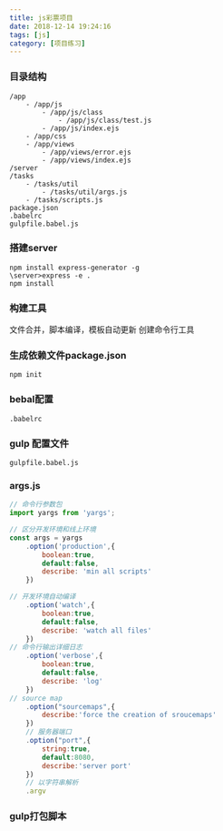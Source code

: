 ```yaml
---
title: js彩票项目
date: 2018-12-14 19:24:16
tags: [js]
category: [项目练习]
---
```

### 目录结构
```
/app
    - /app/js
        - /app/js/class
            - /app/js/class/test.js
        - /app/js/index.ejs
    - /app/css
    - /app/views
        - /app/views/error.ejs
        - /app/views/index.ejs
/server
/tasks
    - /tasks/util
        - /tasks/util/args.js
    - /tasks/scripts.js
package.json
.babelrc
gulpfile.babel.js
```

### 搭建server
```shell
npm install express-generator -g
\server>express -e .
npm install
```

### 构建工具
文件合并，脚本编译，模板自动更新
创建命令行工具


### 生成依赖文件package.json
`npm init`

### bebal配置
```
.babelrc
```

### gulp 配置文件
```
gulpfile.babel.js
```

### args.js
```javascript
// 命令行参数包
import yargs from 'yargs';

// 区分开发环境和线上环境
const args = yargs
    .option('production',{
        boolean:true,
        default:false,
        describe: 'min all scripts'
    })

// 开发环境自动编译
    .option('watch',{
        boolean:true,
        default:false,
        describe: 'watch all files'
    })
// 命令行输出详细日志
    .option('verbose',{
        boolean:true,
        default:false,
        describe: 'log'
    })
// source map
    .option("sourcemaps",{
        describe:'force the creation of sroucemaps'
    })
    // 服务器端口
    .option("port",{
        string:true,
        default:8080,
        describe:'server port'
    })
    // 以字符串解析
    .argv
```

### gulp打包脚本
